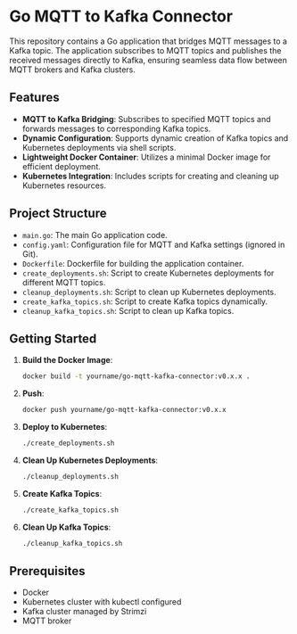 # Go MQTT to Kafka Connector

This repository contains a Go application that bridges MQTT messages to a Kafka topic. The application subscribes to MQTT topics and publishes the received messages directly to Kafka, ensuring seamless data flow between MQTT brokers and Kafka clusters.

## Features

- **MQTT to Kafka Bridging**: Subscribes to specified MQTT topics and forwards messages to corresponding Kafka topics.
- **Dynamic Configuration**: Supports dynamic creation of Kafka topics and Kubernetes deployments via shell scripts.
- **Lightweight Docker Container**: Utilizes a minimal Docker image for efficient deployment.
- **Kubernetes Integration**: Includes scripts for creating and cleaning up Kubernetes resources.

## Project Structure

- `main.go`: The main Go application code.
- `config.yaml`: Configuration file for MQTT and Kafka settings (ignored in Git).
- `Dockerfile`: Dockerfile for building the application container.
- `create_deployments.sh`: Script to create Kubernetes deployments for different MQTT topics.
- `cleanup_deployments.sh`: Script to clean up Kubernetes deployments.
- `create_kafka_topics.sh`: Script to create Kafka topics dynamically.
- `cleanup_kafka_topics.sh`: Script to clean up Kafka topics.

## Getting Started

1. **Build the Docker Image**:
   ```sh
   docker build -t yourname/go-mqtt-kafka-connector:v0.x.x .
   ```

2. **Push**:
   ```sh
   docker push yourname/go-mqtt-kafka-connector:v0.x.x
   ```
3. **Deploy to Kubernetes**:
   ```sh
   ./create_deployments.sh
   ```
4. **Clean Up Kubernetes Deployments**:
   ```sh
   ./cleanup_deployments.sh
   ```
5. **Create Kafka Topics**:
   ```sh
   ./create_kafka_topics.sh
   ```
6. **Clean Up Kafka Topics**:
   ```sh
   ./cleanup_kafka_topics.sh
   ```

##  Prerequisites
- Docker
- Kubernetes cluster with kubectl configured
- Kafka cluster managed by Strimzi
- MQTT broker
